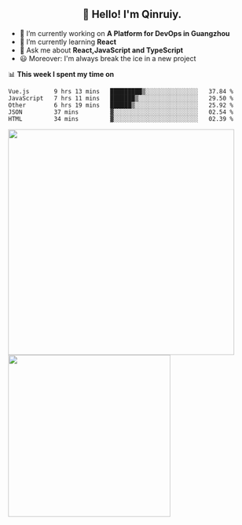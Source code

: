 <h2 align="center">👋 Hello! I'm Qinruiy.</h2>


- 🔭 I’m currently working on **A Platform for DevOps in Guangzhou**
- 🌱 I’m currently learning **React**
- 💬 Ask me about **React,JavaScript and TypeScript**
- 😃 Moreover: I'm always break the ice in a new project

📊 **This week I spent my time on**

<!--START_SECTION:waka-->
```text
Vue.js       9 hrs 13 mins   █████████▒░░░░░░░░░░░░░░░   37.84 % 
JavaScript   7 hrs 11 mins   ███████▒░░░░░░░░░░░░░░░░░   29.50 % 
Other        6 hrs 19 mins   ██████▒░░░░░░░░░░░░░░░░░░   25.92 % 
JSON         37 mins         ▓░░░░░░░░░░░░░░░░░░░░░░░░   02.54 % 
HTML         34 mins         ▓░░░░░░░░░░░░░░░░░░░░░░░░   02.39 % 
```
<!--END_SECTION:waka-->

<p>
<img align="left" width="460" src="https://github-readme-stats.vercel.app/api?username=Qinruiy&custom_title=Qrinruiy's Github Stats&theme=graywhite&hide_border=true"/> <img align="left" width="330" src="https://github-readme-stats.vercel.app/api/top-langs/?username=Qinruiy&layout=compact&theme=graywhite&hide_border=true"/>
</p>
